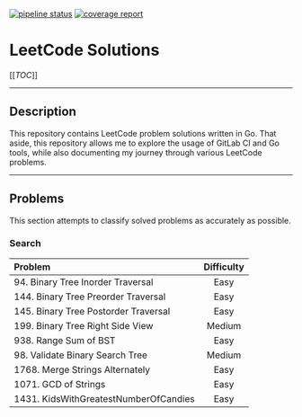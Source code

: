 [![pipeline status](https://gitlab.com/euchangxian/leetcode/badges/main/pipeline.svg)](https://gitlab.com/euchangxian/leetcode/-/commits/main)
[![coverage report](https://gitlab.com/euchangxian/leetcode/badges/main/coverage.svg)](https://gitlab.com/euchangxian/leetcode/-/commits/main)

# LeetCode Solutions

[[_TOC_]]

___
## Description
This repository contains LeetCode problem solutions written in Go. That aside, this repository allows me to explore the usage
of GitLab CI and Go tools, while also documenting my journey through various LeetCode problems.

---
## Problems
This section attempts to classify solved problems as accurately as possible.

### Search

|               Problem                 |   Difficulty   |
| :------------------------------------ | :------------: |
| 94. Binary Tree Inorder Traversal     |     Easy       |
| 144. Binary Tree Preorder Traversal   |     Easy       |
| 145. Binary Tree Postorder Traversal  |     Easy       |
| 199. Binary Tree Right Side View      |     Medium     |
| 938. Range Sum of BST                 |     Easy       |
| 98. Validate Binary Search Tree       |     Medium     |
| 1768. Merge Strings Alternately       |     Easy       |
| 1071. GCD of Strings                  |     Easy       |
| 1431. KidsWithGreatestNumberOfCandies |     Easy       |
